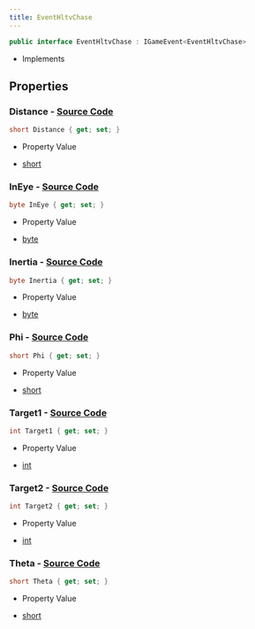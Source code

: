 ```yaml
---
title: EventHltvChase
---
```


```csharp
public interface EventHltvChase : IGameEvent<EventHltvChase>
```

- Implements

## Properties

### **Distance** - [Source Code](https://github.com/swiftly-solution/swiftlys2/blob/main/managed/src/SwiftlyS2.Generated/GameEvents/Interfaces/EventHltvChase.cs#L38)

```csharp
short Distance { get; set; }
```

- Property Value

- [short](https://learn.microsoft.com/dotnet/api/system.int16)

### **InEye** - [Source Code](https://github.com/swiftly-solution/swiftlys2/blob/main/managed/src/SwiftlyS2.Generated/GameEvents/Interfaces/EventHltvChase.cs#L66)

```csharp
byte InEye { get; set; }
```

- Property Value

- [byte](https://learn.microsoft.com/dotnet/api/system.byte)

### **Inertia** - [Source Code](https://github.com/swiftly-solution/swiftlys2/blob/main/managed/src/SwiftlyS2.Generated/GameEvents/Interfaces/EventHltvChase.cs#L59)

```csharp
byte Inertia { get; set; }
```

- Property Value

- [byte](https://learn.microsoft.com/dotnet/api/system.byte)

### **Phi** - [Source Code](https://github.com/swiftly-solution/swiftlys2/blob/main/managed/src/SwiftlyS2.Generated/GameEvents/Interfaces/EventHltvChase.cs#L52)

```csharp
short Phi { get; set; }
```

- Property Value

- [short](https://learn.microsoft.com/dotnet/api/system.int16)

### **Target1** - [Source Code](https://github.com/swiftly-solution/swiftlys2/blob/main/managed/src/SwiftlyS2.Generated/GameEvents/Interfaces/EventHltvChase.cs#L24)

```csharp
int Target1 { get; set; }
```

- Property Value

- [int](https://learn.microsoft.com/dotnet/api/system.int32)

### **Target2** - [Source Code](https://github.com/swiftly-solution/swiftlys2/blob/main/managed/src/SwiftlyS2.Generated/GameEvents/Interfaces/EventHltvChase.cs#L31)

```csharp
int Target2 { get; set; }
```

- Property Value

- [int](https://learn.microsoft.com/dotnet/api/system.int32)

### **Theta** - [Source Code](https://github.com/swiftly-solution/swiftlys2/blob/main/managed/src/SwiftlyS2.Generated/GameEvents/Interfaces/EventHltvChase.cs#L45)

```csharp
short Theta { get; set; }
```

- Property Value

- [short](https://learn.microsoft.com/dotnet/api/system.int16)

